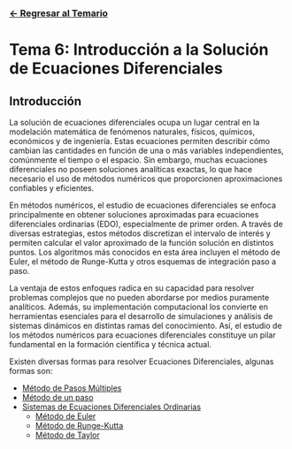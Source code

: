### [<- Regresar al Temario](https://github.com/Yayackie/Trabajos_Metodos-Numericos/tree/main)

# Tema 6: Introducción a la Solución de Ecuaciones Diferenciales
## Introducción
La solución de ecuaciones diferenciales ocupa un lugar central en la modelación matemática de fenómenos naturales, físicos, químicos, económicos y de ingeniería. Estas ecuaciones permiten describir cómo cambian las cantidades en función de una o más variables independientes, comúnmente el tiempo o el espacio. Sin embargo, muchas ecuaciones diferenciales no poseen soluciones analíticas exactas, lo que hace necesario el uso de métodos numéricos que proporcionen aproximaciones confiables y eficientes.

En métodos numéricos, el estudio de ecuaciones diferenciales se enfoca principalmente en obtener soluciones aproximadas para ecuaciones diferenciales ordinarias (EDO), especialmente de primer orden. A través de diversas estrategias, estos métodos discretizan el intervalo de interés y permiten calcular el valor aproximado de la función solución en distintos puntos. Los algoritmos más conocidos en esta área incluyen el método de Euler, el método de Runge-Kutta y otros esquemas de integración paso a paso.

La ventaja de estos enfoques radica en su capacidad para resolver problemas complejos que no pueden abordarse por medios puramente analíticos. Además, su implementación computacional los convierte en herramientas esenciales para el desarrollo de simulaciones y análisis de sistemas dinámicos en distintas ramas del conocimiento. Así, el estudio de los métodos numéricos para ecuaciones diferenciales constituye un pilar fundamental en la formación científica y técnica actual.

Existen diversas formas para resolver Ecuaciones Diferenciales, algunas formas son:
- [Método de Pasos Múltiples](https://github.com/Yayackie/Trabajos_Metodos-Numericos/blob/main/T6%20-%20Soluci%C3%B3n%20de%20Ecuaciones%20Diferenciales/M%C3%A9todo%20de%20Pasos%20M%C3%BAltiples.md)
- [Método de un paso](https://github.com/Yayackie/Trabajos_Metodos-Numericos/blob/main/T6%20-%20Soluci%C3%B3n%20de%20Ecuaciones%20Diferenciales/M%C3%A9todo%20de%20un%20Paso.md)
- [Sistemas de Ecuaciones Diferenciales Ordinarias](https://github.com/Yayackie/Trabajos_Metodos-Numericos/blob/main/T6%20-%20Soluci%C3%B3n%20de%20Ecuaciones%20Diferenciales/Sistemas%20de%20Ecuaciones%20Diferenciales%20Ordinarias/Introducci%C3%B3n%20a%20los%20SIstemas%20de%20Ecuaciones%20Diferenciales%20Ordinarias.md)
  - [Método de Euler](https://github.com/Yayackie/Trabajos_Metodos-Numericos/blob/main/T6%20-%20Soluci%C3%B3n%20de%20Ecuaciones%20Diferenciales/Sistemas%20de%20Ecuaciones%20Diferenciales%20Ordinarias/M%C3%A9todo%20de%20Euler.md)
  - [Método de Runge-Kutta](https://github.com/Yayackie/Trabajos_Metodos-Numericos/blob/main/T6%20-%20Soluci%C3%B3n%20de%20Ecuaciones%20Diferenciales/Sistemas%20de%20Ecuaciones%20Diferenciales%20Ordinarias/M%C3%A9todo%20de%20Runge-Kutta.md)
  - [Método de Taylor](https://github.com/Yayackie/Trabajos_Metodos-Numericos/blob/main/T6%20-%20Soluci%C3%B3n%20de%20Ecuaciones%20Diferenciales/Sistemas%20de%20Ecuaciones%20Diferenciales%20Ordinarias/M%C3%A9todo%20de%20Taylor.md)

